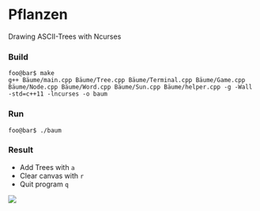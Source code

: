 # Pflanzen

Drawing ASCII-Trees with Ncurses


### Build
```
foo@bar$ make
g++ Bäume/main.cpp Bäume/Tree.cpp Bäume/Terminal.cpp Bäume/Game.cpp Bäume/Node.cpp Bäume/Word.cpp Bäume/Sun.cpp Bäume/helper.cpp -g -Wall -std=c++11 -lncurses -o baum
```

### Run
```
foo@bar$ ./baum
```

### Result

- Add Trees with `a`
- Clear canvas with `r`
- Quit program `q`

<img src="https://static.ethylomat.de/img/pflanzen.png"><br>